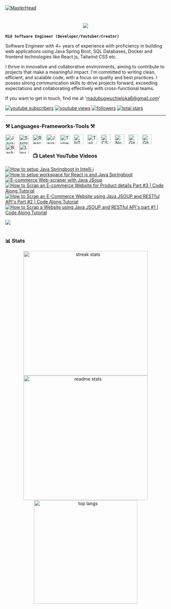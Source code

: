 
[![MasterHead](https://media.licdn.com/dms/image/D4D16AQETU_oHMfeilA/profile-displaybackgroundimage-shrink_350_1400/0/1717535297685?e=1723680000&v=beta&t=T6CLZdG11BXgtzUdv8gezqei2nrL_VLjPghh8g7JfJo)](https://linkedin.com/in/chieloka-madubugwu-java)

#
<h1 align="center">
    <img src="https://readme-typing-svg.herokuapp.com/?font=Righteous&size=35&center=true&vCenter=true&width=500&height=70&duration=4000&lines=Hi+There!+👋;+I'm+Chieloka+Madubugwu!;" />
</h1>

**`Mid Software Engineer (Developer/Youtuber/Creator)`**

Software Engineer with 4+ years of experience with proficiency in building web applications using Java Spring Boot, SQL Databases, Docker and frontend technologies like React js, Tailwind CSS etc. 

I thrive in innovative and collaborative environments, aiming to contribute to projects that make a meaningful impact. I'm committed to writing clean, efficient, and scalable code, with a focus on quality and best practices. I posses strong communication skills to drive projects forward, exceeding expectations and collaborating effectively with cross-functional teams.

If you want to get in touch, find me at 'madubugwuchieloka6@gmail.com'

   <p align="left">
      <a href="https://www.youtube.com/@chielokacodes?sub_confirmation=1">
         <img alt="youtube subscribers" title="Subscribe to my YouTube channel" src="https://custom-icon-badges.demolab.com/youtube/channel/subscribers/UCxeidn-jDJX0699p2XM3xhA?color=%23E05D44&label=SUBSCRIBE&logo=video&logoColor=white&style=for-the-badge&labelColor=CE4630"/></a> 
      <a href="https://www.youtube.com/@chielokacodes">
         <img alt="youtube views" title="YouTube views" src="https://custom-icon-badges.demolab.com/youtube/channel/views/UCxeidn-jDJX0699p2XM3xhA?color=%23E1AD0E&logo=eye&logoColor=white&style=for-the-badge&labelColor=C79600"/></a> 
      <a href="https://github.com/Chielokacode?tab=followers">
         <img alt="followers" title="Follow me on Github" src="https://custom-icon-badges.demolab.com/github/followers/chielokacode?color=236ad3&labelColor=1155ba&style=for-the-badge&logo=person-add&label=Follow&logoColor=white"/></a>
      <a href="https://github.com/Chielokacode?tab=repositories&sort=stargazers">
         <img alt="total stars" title="Total stars on GitHub" src="https://custom-icon-badges.demolab.com/github/stars/chielokacode?color=55960c&style=for-the-badge&labelColor=488207&logo=star"/></a>
   </p>

---
 ### ⚒️ Languages-Frameworks-Tools ⚒️

<img align="left" alt="Java" width="30px" style="padding-right:10px;" src="https://cdn.jsdelivr.net/gh/devicons/devicon/icons/java/java-original.svg"/>
<img align="left" alt="Spring" width="30px" style="padding-right:10px;" src="https://cdn.jsdelivr.net/gh/devicons/devicon/icons/spring/spring-original.svg" />
<img align="left" alt="React" width="30px" style="padding-right:10px;" src="https://cdn.jsdelivr.net/gh/devicons/devicon/icons/react/react-original.svg" />
<img align="left" alt="JavaScript" width="30px" style="padding-right:10px;" src="https://cdn.jsdelivr.net/gh/devicons/devicon/icons/javascript/javascript-plain.svg" />
<img align="left" alt="TypeScript" width="30px" style="padding-right:10px;" src="https://cdn.jsdelivr.net/gh/devicons/devicon/icons/typescript/typescript-plain.svg" />
<img align="left" alt="HTML" width="30px" style="padding-right:10px;" src="https://cdn.jsdelivr.net/gh/devicons/devicon/icons/html5/html5-plain.svg" />
<img align="left" alt="Tailwind CSS" width="30px" style="padding-right:10px;" src="https://upload.wikimedia.org/wikipedia/commons/d/d5/Tailwind_CSS_Logo.svg" />
<img align="left" alt="CSS" width="30px" style="padding-right:10px;" src="https://cdn.jsdelivr.net/gh/devicons/devicon/icons/css3/css3-plain.svg" />
<img align="left" alt="NodeJS" width="30px" style="padding-right:10px;" src="https://cdn.jsdelivr.net/gh/devicons/devicon/icons/nodejs/nodejs-original.svg" />
<img align="left" alt="GitHub" width="30px" style="padding-right:10px;" src="https://cdn.jsdelivr.net/gh/devicons/devicon/icons/github/github-original.svg" />
<img align="left" alt="Git" width="30px" style="padding-right:10px;" src="https://cdn.jsdelivr.net/gh/devicons/devicon/icons/git/git-original.svg" />
<img align="left" alt="Bash" width="30px" style="padding-right:10px;" src="https://cdn.jsdelivr.net/gh/devicons/devicon/icons/bash/bash-original.svg" />
<img align="left" alt="Linux" width="30px" style="padding-right:10px;" src="https://cdn.jsdelivr.net/gh/devicons/devicon/icons/linux/linux-original.svg" />

<br />

#

### 📺 Latest YouTube Videos

<!-- BEGIN YOUTUBE-CARDS -->
[![How to setup Java Springboot in Intelli j](https://ytcards.demolab.com/?id=2U197A2zBTs&title=How+to+setup+Java+Springboot+in+Intelli+j&lang=en&timestamp=1719212920&background_color=%230d1117&title_color=%23ffffff&stats_color=%23dedede&max_title_lines=1&width=250&border_radius=5&duration=666 "How to setup Java Springboot in Intelli j")](https://www.youtube.com/watch?v=2U197A2zBTs)
[![How to setup workspace for React js and Java Springboot](https://ytcards.demolab.com/?id=wW5lKXLFTxA&title=How+to+setup+workspace+for+React+js+and+Java+Springboot&lang=en&timestamp=1719212427&background_color=%230d1117&title_color=%23ffffff&stats_color=%23dedede&max_title_lines=1&width=250&border_radius=5&duration=613 "How to setup workspace for React js and Java Springboot")](https://www.youtube.com/watch?v=wW5lKXLFTxA)
[![E-commerce Web-scraper with Java JSoup](https://ytcards.demolab.com/?id=98dYR41w_wI&title=E-commerce+Web-scraper+with+Java+JSoup&lang=en&timestamp=1705011872&background_color=%230d1117&title_color=%23ffffff&stats_color=%23dedede&max_title_lines=1&width=250&border_radius=5&duration=93 "E-commerce Web-scraper with Java JSoup")](https://www.youtube.com/watch?v=98dYR41w_wI)
[![How to Scrap an E-commerce Website for Product details Part #3 | Code Along Tutorial](https://ytcards.demolab.com/?id=ZFMSaYDpnOU&title=How+to+Scrap+an+E-commerce+Website+for+Product+details+Part+%233+%7C+Code+Along+Tutorial&lang=en&timestamp=1704957949&background_color=%230d1117&title_color=%23ffffff&stats_color=%23dedede&max_title_lines=1&width=250&border_radius=5&duration=455 "How to Scrap an E-commerce Website for Product details Part #3 | Code Along Tutorial")](https://www.youtube.com/watch?v=ZFMSaYDpnOU)
[![How to Scrap an E-Commerce Website using Java JSOUP and RESTful API's Part #2 | Code Along Tutorial](https://ytcards.demolab.com/?id=tCbeou5O8y4&title=How+to+Scrap+an+E-Commerce+Website+using+Java+JSOUP+and+RESTful+API%27s+Part+%232+%7C+Code+Along+Tutorial&lang=en&timestamp=1704927395&background_color=%230d1117&title_color=%23ffffff&stats_color=%23dedede&max_title_lines=1&width=250&border_radius=5&duration=2037 "How to Scrap an E-Commerce Website using Java JSOUP and RESTful API's Part #2 | Code Along Tutorial")](https://www.youtube.com/watch?v=tCbeou5O8y4)
[![How to Scrap a Website using Java JSOUP and RESTful API's part #1 | Code Along Tutorial](https://ytcards.demolab.com/?id=u02FZxDkg-E&title=How+to+Scrap+a+Website+using+Java+JSOUP+and+RESTful+API%27s+part+%231+%7C+Code+Along+Tutorial&lang=en&timestamp=1704890137&background_color=%230d1117&title_color=%23ffffff&stats_color=%23dedede&max_title_lines=1&width=250&border_radius=5&duration=1830 "How to Scrap a Website using Java JSOUP and RESTful API's part #1 | Code Along Tutorial")](https://www.youtube.com/watch?v=u02FZxDkg-E)
<!-- END YOUTUBE-CARDS -->

[<img src="https://custom-icon-badges.demolab.com/badge/-Subscribe%20For%20More-red?style=for-the-badge&logo=video&logoColor=white"/>](https://www.youtube.com/@chielokacodes?sub_confirmation=1)

#

### 📊 Stats

<div align=center>
  <img width=390 src="https://github-readme-streak-stats-salesp07.vercel.app/?user=chielokacode&count_private=true&theme=react&border_radius=10" alt="streak stats"/>
  <img width=390 src="https://github-readme-stats-salesp07.vercel.app/api?username=chielokacode&count_private=true&show_icons=true&theme=react&rank_icon=github&border_radius=10" alt="readme stats" />
  <br/>
  <img width=325 align="center" src="https://github-readme-stats.vercel.app/api/top-langs/?username=chielokacode&hide=HTML&langs_count=8&layout=donut-vertical&theme=react&border_radius=10&size_weight=0.5&count_weight=0.5&exclude_repo=github-readme-stats" alt="top langs" />
</div>

#

[youtube]: https://youtube.com/@chielokacodes
